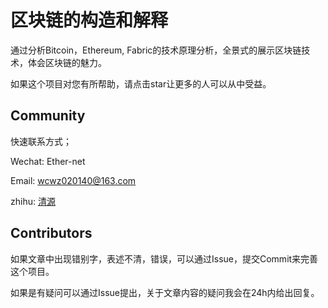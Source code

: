 # 区块链的构造和解释

通过分析Bitcoin，Ethereum, Fabric的技术原理分析，全景式的展示区块链技术，体会区块链的魅力。

如果这个项目对您有所帮助，请点击star让更多的人可以从中受益。

## Community

快速联系方式；

Wechat: Ether-net

Email:  wcwz020140@163.com

zhihu:  [清源](https://www.zhihu.com/people/qing-yuan-8-56/activities)

## Contributors

如果文章中出现错别字，表述不清，错误，可以通过Issue，提交Commit来完善这个项目。

如果是有疑问可以通过Issue提出，关于文章内容的疑问我会在24h内给出回复。


